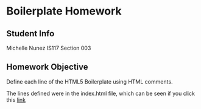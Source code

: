 # Boilerplate Homework

## Student Info
Michelle Nunez
IS117 Section 003

## Homework Objective
Define each line of the HTML5 Boilerplate using HTML comments. 

The lines defined were in the index.html file, which can be seen if you click this [link](https://github.com/mpn6/boilerplate-homework/blob/master/index.html "Link to index.html file")
